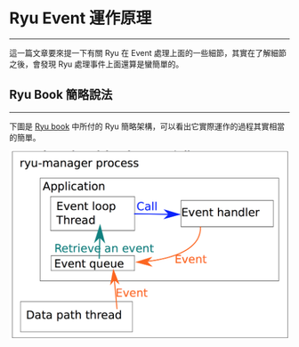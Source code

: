 Ryu Event 運作原理
====
----

這一篇文章要來提一下有關 Ryu 在 Event 處理上面的一些細節，其實在了解細節之後，會發現 Ryu 處理事件上面還算是蠻簡單的。


Ryu Book 簡略說法
----
----

下圖是 [Ryu book][1] 中所付的 Ryu 簡略架構，可以看出它實際運作的過程其實相當的簡單。

<img src="/images/ryu-book-ryu-arch.png" width="600">

[1]: http://osrg.github.io/ryu/resources.html
